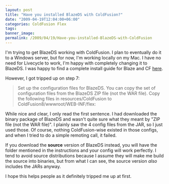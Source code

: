```yaml
---
layout: post
title: "Have you installed BlazeDS with ColdFusion?"
date: "2009-04-19T12:04:00+06:00"
categories: ColdFusion Flex 
tags: 
banner_image: 
permalink: /2009/04/19/Have-you-installed-BlazeDS-with-ColdFusion
---
```


I'm trying to get BlazeDS working with ColdFusion. I plan to eventually do it to a Windows server, but for now, I'm working locally on my Mac. I have no need for Livecycle to work, I'm happy with completely changing it to BlazeDS. I was happy to find a complete install guide for Blaze and CF <a href="http://opensource.adobe.com/wiki/display/blazeds/Installation+Guide?showComments=false#InstallationGuide-IntegratingBlazeDSwithaColdFusion8installation">here</a>.

However, I got tripped up on step 7:

<blockquote>
<p>
Set up the configuration files for BlazeDS. You can copy the set of configuration files from the BlazeDS ZIP file (not the WAR file). Copy the following files in resources/ColdFusion to ColdFusion8/wwwroot/WEB-INF/flex:
</p>
</blockquote>

While nice and clear, I only read the first sentence. I had downloaded the binary package of BlazeDS and wasn't quite sure what they meant by "ZIP file (not the WAR file)". I plainly saw the 4 config files from the JAR, so I just used those. Of course, nothing ColdFusion-wise existed in those configs, and when I tried to do a simple remoting call, it failed.

If you download the <b>source</b> version of BlazeDS instead, you will have the folder mentioned in the instructions and your config will work perfectly. I tend to avoid source distributions because I assume they will make me build the source into binaries, but from what I can see, the source version <i>also</i> includes the JARs anyway.

I hope this helps people as it definitely tripped me up at first.